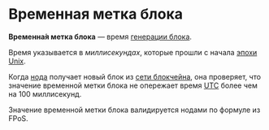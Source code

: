 # Временная метка блока

**Временна́я метка блока** — время [генерации блока](/blockchain/block/block-generation.md).

Время указывается в _миллисекундах_, которые прошли с начала [эпохи Unix](https://ru.wikipedia.org/wiki/Unix-время).

Когда [нода](/blockchain/node.md) получает новый блок из [сети блокчейна](/blockchain/blockchain-network.md), она проверяет, что значение временной метки блока не опережает время [UTC](https://ru.wikipedia.org/wiki/Всемирное_координированное_время) более чем на 100 миллисекунд.

Значение временной метки блока валидируется нодами по формуле из FPoS.
